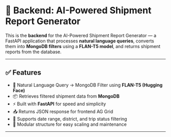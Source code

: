 # 🚀 Backend: AI-Powered Shipment Report Generator

This is the **backend** for the AI-Powered Shipment Report Generator — a FastAPI application that processes **natural language queries**, converts them into **MongoDB filters** using a **FLAN-T5 model**, and returns shipment reports from the database.

---

## ✅ Features

- 🧠 Natural Language Query → MongoDB Filter using **FLAN-T5 (Hugging Face)**
- 📦 Retrieves filtered shipment data from **MongoDB**
- ⚡ Built with **FastAPI** for speed and simplicity
- 📤 Returns JSON response for frontend AG Grid
- 📂 Supports date range, district, and trip status filtering
- 🔌 Modular structure for easy scaling and maintenance

---


